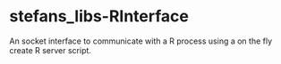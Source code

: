 # stefans_libs-RInterface
An socket interface to communicate with a R process using a on the fly create R server script.

